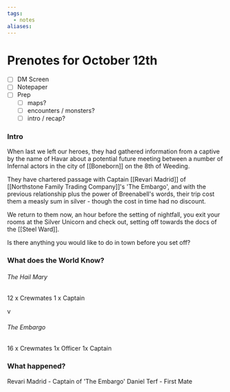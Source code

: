 ```yaml
---
tags:
  - notes
aliases:
---
```


# Prenotes for October 12th
- [ ] DM Screen
- [ ] Notepaper
- [ ] Prep
	- [ ] maps?
	- [ ] encounters / monsters?
	- [ ] intro / recap?

### Intro

When last we left our heroes, they had gathered information from a captive by the name of Havar about a potential future meeting between a number of Infernal actors in the city of [[Boneborn]] on the 8th of Weeding.

They have chartered passage with Captain [[Revari Madrid]] of [[Northstone Family Trading Company]]'s 'The Embargo', and with the previous relationship plus the power of Breenabell's words, their trip cost them a measly sum in silver - though the cost in time had no discount.

We return to them now, an hour before the setting of nightfall, you exit your rooms at the Silver Unicorn and check out, setting off towards the docs of the [[Steel Ward]].

Is there anything you would like to do in town before you set off?

### What does the World Know?
###### The Hail Mary
12 x Crewmates
1 x Captain

v

###### The Embargo
16 x Crewmates
1x Officer
1x Captain

### What happened?

Revari Madrid - Captain of 'The Embargo'
Daniel Terf - First Mate